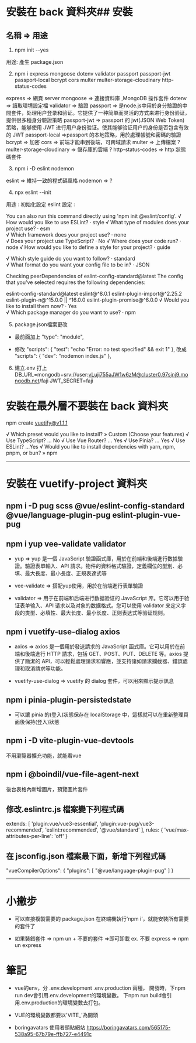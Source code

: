 
# 安裝在 back 資料夾## 安裝
## 名稱 => 用途

1. npm init --yes

用途: 產生 package.json

2. npm i express mongoose dotenv validator passport passport-jwt passport-local bcrypt cors multer multer-storage-cloudinary http-status-codes

express => 網頁 server
mongoose => 連接資料庫 ,MongoDB 操作套件
dotenv => 讀取環境設定檔
validator => 驗證
passport => 是node.js中用於身分驗證的中間套件，处理用户登录和验证。它提供了一种简单而灵活的方式来进行身份验证，提供很多種身分驗證策略
passport-jwt => passport 的 jwt(JSON Web Token) 策略，能够使用 JWT 进行用户身份验证。使其能够验证用户的身份是否包含有效的 JWT
passport-local =>passport 的本地策略，用於處理帳號和密碼的驗證
bcrypt => 加密
cors => 前端才能串到後端，可跨域請求
multer => 上傳檔案 ?
multer-storage-cloudinary => 儲存庫的雲端 ?
http-status-codes => http 狀態碼套件

3. npm i -D eslint nodemon

eslint => 維持一致的程式碼風格
nodemon => ?

4. npx eslint --init

用途 : 初始化設定 eslint
設定 : 

You can also run this command directly using 'npm init @eslint/config'.
√ How would you like to use ESLint? · style
√ What type of modules does your project use? · esm    
√ Which framework does your project use? · none        
√ Does your project use TypeScript? · No 
√ Where does your code run? · node
√ How would you like to define a style for your project? · guide

√ Which style guide do you want to follow? · standard  
√ What format do you want your config file to be in? · JSON

Checking peerDependencies of eslint-config-standard@latest
The config that you've selected requires the following dependencies:

eslint-config-standard@latest eslint@^8.0.1 eslint-plugin-import@^2.25.2 eslint-plugin-n@^15.0.0 || ^16.0.0  eslint-plugin-promise@^6.0.0
√ Would you like to install them now? · Yes       
√ Which package manager do you want to use? · npm  

5. package.json檔案更改
 - 最前面加上 "type": "module",

 - 修改
 "scripts": {
    "test": "echo \"Error: no test specified\" && exit 1"
  },
  改成
   "scripts": {
    "dev": "nodemon index.js"
  },


6. 建立.env 
打上
DB_URL=mongodb+srv://user:vLuji755aJW1w6zM@cluster0.97sjnj9.mongodb.net/faji
JWT_SECRET=faji





# 安裝在最外層不要裝在 back 資料夾
npm create vuetify@v1.1.1

√ Which preset would you like to install? » Custom (Choose your features)
√ Use TypeScript? ... No 
√ Use Vue Router? ... Yes
√ Use Pinia? ... Yes
√ Use ESLint? ...Yes
√ Would you like to install dependencies with yarn, npm, pnpm, or bun? » npm

-----------------

# 安裝在 vuetify-project 資料夾

## npm i -D pug scss @vue/eslint-config-standard @vue/language-plugin-pug eslint-plugin-vue-pug 

## npm i yup vee-validate validator

- yup => yup 是一個 JavaScript 驗證函式庫，用於在前端和後端進行數據驗證。驗證表單輸入、API 請求。物件的資料格式驗證，定義欄位的型別、必填、最大長度、最小長度、正規表達式等

- vee-validate => 搭配yup使用，用於在前端進行表單驗證
- validator   => 用于在前端和后端进行数据验证的 JavaScript 库。它可以用于验证表单输入、API 请求以及对象的数据格式。您可以使用 validator 来定义字段的类型、必填性、最大长度、最小长度、正则表达式等验证规则。

## npm i vuetify-use-dialog axios

- axios => axios 是一個用於發送請求的 JavaScript 函式庫。它可以用於在前端和後端進行 HTTP 請求，包括 GET、POST、PUT、DELETE 等。axios 提供了簡潔的 API，可以輕鬆處理請求和響應，並支持諸如請求攔截器、錯誤處理和取消請求等功能。

- vuetify-use-dialog => vuetify 的 dialog 套件，可以用來顯示提示訊息

## npm i pinia-plugin-persistedstate

- 可以讓 pinia 的(登入)狀態保存在 localStorage 中，這樣就可以在重新整理頁面後保持(登入)狀態

## npm i -D vite-plugin-vue-devtools
不用瀏覽器擴充功能，就能看vue

## npm i @boindil/vue-file-agent-next
後台表格內新增圖片，預覽圖片套件

## 修改.eslintrc.js 檔案變下列程式碼

extends: [
'plugin:vue/vue3-essential',
'plugin:vue-pug/vue3-recommended',
'eslint:recommended',
'@vue/standard'
],
rules: {
'vue/max-attributes-per-line': 'off'
}

## 在 jsconfig.json 檔案最下面，新增下列程式碼

"vueCompilerOptions": {
"plugins": [
"@vue/language-plugin-pug"
]
}


-----------------------

# 小撇步

- 可以直接複製需要的 package.json 在終端機執行'npm i'，就能安裝所有需要的套件了

- 如果裝錯套件 => npm un + 不要的套件 =>即可卸載 ex. 不要 express => npm un express

# 筆記

- vue的env，分 .env.development .env.production 兩種，
開發時，下npm run dev會引用.env.development的環境變數。
下npm run build會引用.env.production的環境變數去打包。

- VUE的環境變數都要以'VITE_'為開頭

- boringavatars 使用者頭貼網站
https://boringavatars.com/565175-538a95-67b79e-ffb727-e4491c